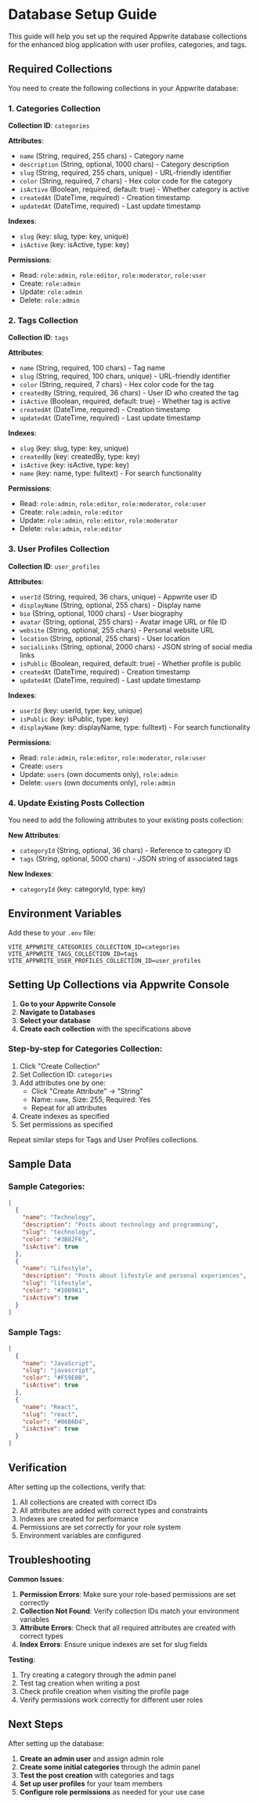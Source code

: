 # Database Setup Guide

This guide will help you set up the required Appwrite database collections for the enhanced blog application with user profiles, categories, and tags.

## Required Collections

You need to create the following collections in your Appwrite database:

### 1. Categories Collection

**Collection ID**: `categories`

**Attributes**:
- `name` (String, required, 255 chars) - Category name
- `description` (String, optional, 1000 chars) - Category description
- `slug` (String, required, 255 chars, unique) - URL-friendly identifier
- `color` (String, required, 7 chars) - Hex color code for the category
- `isActive` (Boolean, required, default: true) - Whether category is active
- `createdAt` (DateTime, required) - Creation timestamp
- `updatedAt` (DateTime, required) - Last update timestamp

**Indexes**:
- `slug` (key: slug, type: key, unique)
- `isActive` (key: isActive, type: key)

**Permissions**:
- Read: `role:admin`, `role:editor`, `role:moderator`, `role:user`
- Create: `role:admin`
- Update: `role:admin`
- Delete: `role:admin`

### 2. Tags Collection

**Collection ID**: `tags`

**Attributes**:
- `name` (String, required, 100 chars) - Tag name
- `slug` (String, required, 100 chars, unique) - URL-friendly identifier
- `color` (String, required, 7 chars) - Hex color code for the tag
- `createdBy` (String, required, 36 chars) - User ID who created the tag
- `isActive` (Boolean, required, default: true) - Whether tag is active
- `createdAt` (DateTime, required) - Creation timestamp
- `updatedAt` (DateTime, required) - Last update timestamp

**Indexes**:
- `slug` (key: slug, type: key, unique)
- `createdBy` (key: createdBy, type: key)
- `isActive` (key: isActive, type: key)
- `name` (key: name, type: fulltext) - For search functionality

**Permissions**:
- Read: `role:admin`, `role:editor`, `role:moderator`, `role:user`
- Create: `role:admin`, `role:editor`
- Update: `role:admin`, `role:editor`, `role:moderator`
- Delete: `role:admin`, `role:editor`

### 3. User Profiles Collection

**Collection ID**: `user_profiles`

**Attributes**:
- `userId` (String, required, 36 chars, unique) - Appwrite user ID
- `displayName` (String, optional, 255 chars) - Display name
- `bio` (String, optional, 1000 chars) - User biography
- `avatar` (String, optional, 255 chars) - Avatar image URL or file ID
- `website` (String, optional, 255 chars) - Personal website URL
- `location` (String, optional, 255 chars) - User location
- `socialLinks` (String, optional, 2000 chars) - JSON string of social media links
- `isPublic` (Boolean, required, default: true) - Whether profile is public
- `createdAt` (DateTime, required) - Creation timestamp
- `updatedAt` (DateTime, required) - Last update timestamp

**Indexes**:
- `userId` (key: userId, type: key, unique)
- `isPublic` (key: isPublic, type: key)
- `displayName` (key: displayName, type: fulltext) - For search functionality

**Permissions**:
- Read: `role:admin`, `role:editor`, `role:moderator`, `role:user`
- Create: `users`
- Update: `users` (own documents only), `role:admin`
- Delete: `users` (own documents only), `role:admin`

### 4. Update Existing Posts Collection

You need to add the following attributes to your existing posts collection:

**New Attributes**:
- `categoryId` (String, optional, 36 chars) - Reference to category ID
- `tags` (String, optional, 5000 chars) - JSON string of associated tags

**New Indexes**:
- `categoryId` (key: categoryId, type: key)

## Environment Variables

Add these to your `.env` file:

```env
VITE_APPWRITE_CATEGORIES_COLLECTION_ID=categories
VITE_APPWRITE_TAGS_COLLECTION_ID=tags
VITE_APPWRITE_USER_PROFILES_COLLECTION_ID=user_profiles
```

## Setting Up Collections via Appwrite Console

1. **Go to your Appwrite Console**
2. **Navigate to Databases**
3. **Select your database**
4. **Create each collection** with the specifications above

### Step-by-step for Categories Collection:

1. Click "Create Collection"
2. Set Collection ID: `categories`
3. Add attributes one by one:
   - Click "Create Attribute" → "String"
   - Name: `name`, Size: 255, Required: Yes
   - Repeat for all attributes
4. Create indexes as specified
5. Set permissions as specified

Repeat similar steps for Tags and User Profiles collections.

## Sample Data

### Sample Categories:
```json
[
  {
    "name": "Technology",
    "description": "Posts about technology and programming",
    "slug": "technology",
    "color": "#3B82F6",
    "isActive": true
  },
  {
    "name": "Lifestyle",
    "description": "Posts about lifestyle and personal experiences",
    "slug": "lifestyle", 
    "color": "#10B981",
    "isActive": true
  }
]
```

### Sample Tags:
```json
[
  {
    "name": "JavaScript",
    "slug": "javascript",
    "color": "#F59E0B",
    "isActive": true
  },
  {
    "name": "React",
    "slug": "react",
    "color": "#06B6D4",
    "isActive": true
  }
]
```

## Verification

After setting up the collections, verify that:

1. All collections are created with correct IDs
2. All attributes are added with correct types and constraints
3. Indexes are created for performance
4. Permissions are set correctly for your role system
5. Environment variables are configured

## Troubleshooting

**Common Issues**:

1. **Permission Errors**: Make sure your role-based permissions are set correctly
2. **Collection Not Found**: Verify collection IDs match your environment variables
3. **Attribute Errors**: Check that all required attributes are created with correct types
4. **Index Errors**: Ensure unique indexes are set for slug fields

**Testing**:

1. Try creating a category through the admin panel
2. Test tag creation when writing a post
3. Check profile creation when visiting the profile page
4. Verify permissions work correctly for different user roles

## Next Steps

After setting up the database:

1. **Create an admin user** and assign admin role
2. **Create some initial categories** through the admin panel
3. **Test the post creation** with categories and tags
4. **Set up user profiles** for your team members
5. **Configure role permissions** as needed for your use case
